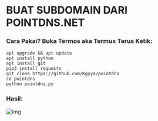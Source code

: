 # BUAT SUBDOMAIN DARI POINTDNS.NET

### Cara Pakai? Buka Termos aka Termux Terus Ketik:
```
apt upgrade && apt update
apt install python
apt install git
pip3 install requests
git clone https://github.com/Kgyya/pointdns
cd pointdns
python pointdns.py
```
### Hasil:
![img](https://github.com/hasil.png)
